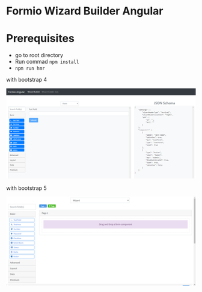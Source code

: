 # Formio Wizard Builder Angular

# Prerequisites
-  go to root directory
-  Run commad ``` npm install ```
-  ``` npm run hmr ```

with bootstrap 4

![Wizard Builder](https://github.com/ilyas5/FormioWizardBuilderAngular/blob/main/src/assets/wb1.png)

with bootstrap 5

![Wizard Builder](https://github.com/ilyas5/FormioWizardBuilderAngular/blob/main/src/assets/wb.png)



